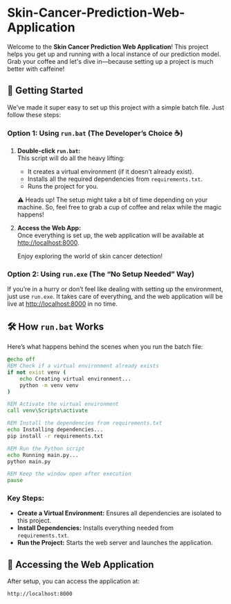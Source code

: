 # Skin-Cancer-Prediction-Web-Application

Welcome to the **Skin Cancer Prediction Web Application**! This project helps you get up and running with a local instance of our prediction model. Grab your coffee and let's dive in—because setting up a project is much better with caffeine!

## 🚀 Getting Started

We’ve made it super easy to set up this project with a simple batch file. Just follow these steps:

### Option 1: Using `run.bat` (The Developer’s Choice ☕)

1. **Double-click `run.bat`:**  
   This script will do all the heavy lifting:
   - It creates a virtual environment (if it doesn’t already exist).
   - Installs all the required dependencies from `requirements.txt`.
   - Runs the project for you.

   ⚠️ Heads up! The setup might take a bit of time depending on your machine. So, feel free to grab a cup of coffee and relax while the magic happens!

2. **Access the Web App:**  
   Once everything is set up, the web application will be available at [http://localhost:8000](http://localhost:8000).

   Enjoy exploring the world of skin cancer detection!

### Option 2: Using `run.exe` (The “No Setup Needed” Way)

If you’re in a hurry or don’t feel like dealing with setting up the environment, just use `run.exe`. It takes care of everything, and the web application will be live at [http://localhost:8000](http://localhost:8000) in no time.

## 🛠 How `run.bat` Works

Here’s what happens behind the scenes when you run the batch file:

```bat
@echo off
REM Check if a virtual environment already exists
if not exist venv (
    echo Creating virtual environment...
    python -m venv venv
)

REM Activate the virtual environment
call venv\Scripts\activate

REM Install the dependencies from requirements.txt
echo Installing dependencies...
pip install -r requirements.txt

REM Run the Python script
echo Running main.py...
python main.py

REM Keep the window open after execution
pause
```
### Key Steps:
- **Create a Virtual Environment:** Ensures all dependencies are isolated to this project.
- **Install Dependencies:** Installs everything needed from `requirements.txt`.
- **Run the Project:** Starts the web server and launches the application.

## 🔗 Accessing the Web Application
After setup, you can access the application at: 
```bat
http://localhost:8000
```

